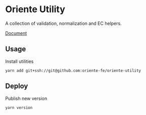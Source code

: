 # Oriente Utility

A collection of validation, normalization and EC helpers.

[Document](#)

## Usage

Install utilities

```
yarn add git+ssh://git@github.com:oriente-fe/oriente-utility
```

## Deploy

Publish new version

```
yarn version
```
